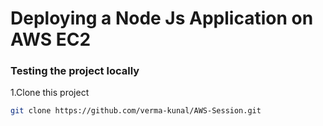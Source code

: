 # Deploying a Node Js Application on AWS EC2

### Testing the project locally
1.Clone this project
 ```bash
git clone https://github.com/verma-kunal/AWS-Session.git
```

